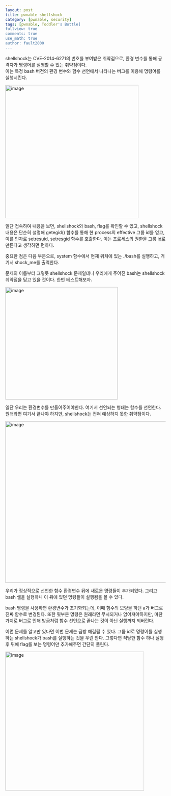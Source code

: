 ```yaml
---
layout: post
title: pwnable shellshock
category: [pwnable, security]
tags: [pwnable, Toddler's Bottle]
fullview: true
comments: true
use_math: true
author: fault2000
---
```


shellshock는 CVE-2014-6271의 번호를 부여받은 취약점으로, 환경 변수를 통해 공격자가 명령어를 실행할 수 있는 취약점이다.  
이는 특정 bash 버전의 환경 변수와 함수 선언에서 나타나는 버그를 이용해 명령어를 실행시킨다.  

<img width="418" alt="image" src="https://user-images.githubusercontent.com/73513005/193805711-795ccd58-22c6-40a3-aedc-bcdc2db15d80.png">

일단 접속하여 내용을 보면, shellshock와 bash, flag를 확인할 수 있고, shellshock 내용은 단순히 설명해 getegid() 함수를 통해 현 process의 effective 그룹 id를 얻고, 이를 인자로 setresuid, setresgid 함수를 호출한다. 이는 프로세스의 권한을 그룹 id로 만든다고 생각하면 편하다.  

중요한 점은 다음 부분으로, system 함수에서 현재 위치에 있는 ./bash를 실행하고, 거기서 shock_me를 출력한다.  

문제의 이름부터 그렇듯 shellshock 문제일테니 우리에게 주어진 bash는 shellshock 취약점을 담고 있을 것이다. 한번 테스트해보자.  

<img width="353" alt="image" src="https://user-images.githubusercontent.com/73513005/193819254-83c55162-719c-4d36-b7f6-396cb188de99.png">

일단 우리는 환경변수를 만들어주어야한다. 여기서 선언되는 형태는 함수를 선언한다. 원래라면 여기서 끝나야 하지만, shellshock는 전혀 예상하지 못한 취약점이다.  

<img width="507" alt="image" src="https://user-images.githubusercontent.com/73513005/193821629-b93e7071-d63c-43cf-a1a3-f05c216ffe97.png">

우리가 정상적으로 선언한 함수 환경변수 뒤에 새로운 명령들이 추가되었다. 그리고 bash 쉘을 실행하니 이 뒤에 있던 명령들이 실행됨을 볼 수 있다.  

bash 명령을 사용하면 환경변수가 초기화되는데, 이때 함수의 모양을 하던 a가 버그로 진짜 함수로 변경된다. 또한 뒷부분 명령은 원래라면 무시되거나 없어져야하지만, 마찬가지로 버그로 인해 방금처럼 함수 선언으로 끝나는 것이 아닌 실행까지 되버린다.  

이런 문제를 알고만 있다면 이번 문제는 금방 해결될 수 있다. 그룹 id로 명령어를 실행하는 shellshock가 bash를 실행하는 것을 우린 안다. 그렇다면 적당한 함수 하나 실행 후 뒤에 flag를 보는 명령어만 추가해주면 간단히 풀린다.  

<img width="436" alt="image" src="https://user-images.githubusercontent.com/73513005/193827138-b45ea10b-02c0-472b-8cbd-029c314ae326.png">

